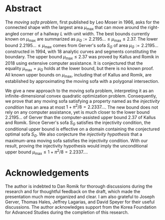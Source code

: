 # Abstract

The _moving sofa problem_, first published by Leo Moser in 1966, asks for the connected shape with the largest area $\mu_{\text{max}}$ that can move around the right-angled corner of a hallway $L$ with unit width. The best bounds currently known on $\mu_{\max}$ are summarized as $\mu_G := 2.2195\ldots \leq \mu_{\max} \leq 2.37$. The lower bound $2.2195\ldots \leq \mu_{\max}$ comes from Gerver's sofa $S_G$ of area $\mu_G := 2.2195\ldots$ constructed in 1994, with 18 analytic curves and segments constituting the boundary. The upper bound $\mu_{\max} \leq 2.37$ was proved by Kallus and Romik in 2018 using extensive computer assistance. It is conjectured that the equality $\mu_{\max} = \mu_G$ holds at the lower bound, but there is no known proof. All known upper bounds on $\mu_{\max}$, including that of Kallus and Romik, are established by approximating the moving sofa with a polygonal intersection.

We give a new approach to the moving sofa problem, interpreting it as an infinite-dimensional convex quadratic optimization problem. Consequently, we prove that any moving sofa satisfying a property named as the _injectivity condition_ has an area at most $1 + \pi^2/8 = 2.2337\dots$. The new bound does not rely on any computer assistance, yet is much closer to the lower bound $2.2195\ldots$ of Gerver than the computer-assisted upper bound $2.37$ of Kallus and Romik. Since Gerver's sofa $S_G$ satisfies the injectivity condition, the conditional upper bound is effective on a domain containing the conjectured optimal sofa $S_G$. We also conjecture the _injectivity hypothesis_ that a maximum-area moving sofa satisfies the injectivity condition. With our result, proving the injectivity hypothesis would imply the unconditional upper bound $\mu_{\max} \leq 1 + \pi^2/8 = 2.2337\ldots$.

# Acknowledgements

The author is indebted to Dan Romik for thorough discussions during the research and for thoughtful feedback on the draft, which made the presentation much more organized and clear. I am also grateful to Joseph Gerver, Thomas Hales, Jeffrey Lagarias, and David Speyer for their useful discussions. The author acknowledges support from the Korea Foundation for Advanced Studies during the completion of this research.